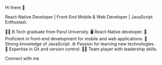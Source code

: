 Hi there 👋

React-Native Developer | Front-End Mobile & Web Developer | JavaScript Enthusiast.

🧑‍🎓  B.Tech graduate from Parul University.
🖥️  React-Native developer.
📱  Proficient in front-end development for mobile and web applications.
📒  Strong knowledge of JavaScript.
⚙️  Passion for learning new technologies.
🥼  Expertise in Git and version control.
🧑‍🏫  Team player with leadership skills.

Connect with me
